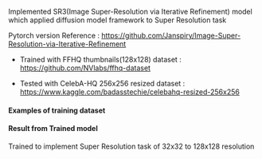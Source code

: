 Implemented SR3(Image Super-Resolution via Iterative Refinement) model which applied diffusion model framework to Super Resolution task

Pytorch version Reference : https://github.com/Janspiry/Image-Super-Resolution-via-Iterative-Refinement

* Trained with FFHQ thumbnails(128x128) dataset : https://github.com/NVlabs/ffhq-dataset

* Tested with CelebA-HQ 256x256 resized dataset : https://www.kaggle.com/badasstechie/celebahq-resized-256x256

#### Examples of training dataset

#### Result from Trained model
Trained to implement Super Resolution task of 32x32 to 128x128 resolution
